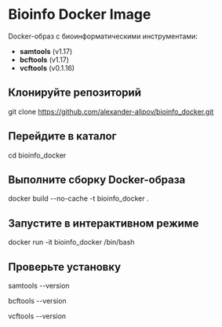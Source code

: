# Bioinfo Docker Image

Docker-образ с биоинформатическими инструментами:
- **samtools** (v1.17)
- **bcftools** (v1.17)
- **vcftools** (v0.1.16)

## Клонируйте репозиторий

git clone https://github.com/alexander-alipov/bioinfo_docker.git

## Перейдите в каталог 

cd bioinfo_docker

## Выполните сборку Docker-образа

docker build --no-cache -t bioinfo_docker .

## Запустите в интерактивном режиме

docker run -it bioinfo_docker /bin/bash

## Проверьте установку

samtools --version

bcftools --version

vcftools --version

